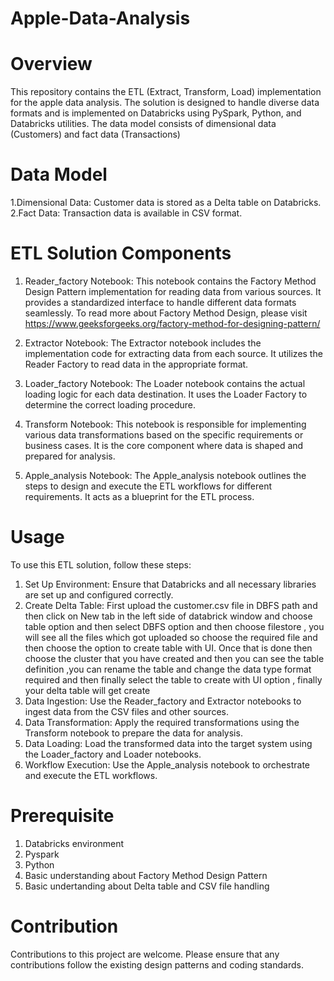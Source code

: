 # Apple-Data-Analysis 

# Overview
This repository contains the ETL (Extract, Transform, Load) implementation for the apple data analysis. The solution is designed to handle diverse data formats and is implemented on Databricks using PySpark, Python, and Databricks utilities. The data model consists of dimensional data (Customers) and fact data (Transactions)


# Data Model
1.Dimensional Data: Customer data is stored as a Delta table on Databricks.
2.Fact Data: Transaction data is available in CSV format.

# ETL Solution Components

1. Reader_factory Notebook:
This notebook contains the Factory Method Design Pattern implementation for reading data from various sources. It provides a standardized interface to handle different data formats seamlessly. To read more about Factory Method Design, please visit https://www.geeksforgeeks.org/factory-method-for-designing-pattern/

2. Extractor Notebook:
The Extractor notebook includes the implementation code for extracting data from each source. It utilizes the Reader Factory to read data in the appropriate format.

3. Loader_factory Notebook:
The Loader notebook contains the actual loading logic for each data destination. It uses the Loader Factory to determine the correct loading procedure.

4. Transform Notebook:
This notebook is responsible for implementing various data transformations based on the specific requirements or business cases. It is the core component where data is shaped and prepared for analysis.

5. Apple_analysis Notebook:
The Apple_analysis  notebook outlines the steps to design and execute the ETL workflows for different requirements. It acts as a blueprint for the ETL process.


# Usage
To use this ETL solution, follow these steps:

1. Set Up Environment: Ensure that Databricks and all necessary libraries are set up and configured correctly.
2. Create Delta Table: First upload the customer.csv file in DBFS path and then click on New tab in the left side of databrick window and choose table option and then select
DBFS option and then choose filestore , you will see all the files which got uploaded so choose the required file and then choose the option to create table with UI. Once that is
done then choose the cluster that you have created and then you can see  the table definition ,you can rename the table and change the data type format required and then finally
select the table to create with UI option , finally your delta table will get create
3. Data Ingestion: Use the Reader_factory and Extractor notebooks to ingest data from the CSV files and other sources.
4. Data Transformation: Apply the required transformations using the Transform notebook to prepare the data for analysis.
5. Data Loading: Load the transformed data into the target system using the Loader_factory and Loader notebooks.
6. Workflow Execution: Use the Apple_analysis notebook to orchestrate and execute the ETL workflows.

# Prerequisite
1. Databricks environment
2. Pyspark
3. Python
4. Basic understanding about Factory Method Design Pattern
5. Basic undertanding about Delta table and CSV file handling

# Contribution
Contributions to this project are welcome. Please ensure that any contributions follow the existing design patterns and coding standards.
   





